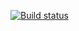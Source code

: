 [![Build status](https://ci.appveyor.com/api/projects/status/afkm2g16rptegesy?svg=true)](https://ci.appveyor.com/project/AVKretov/testingwebinterfaces)